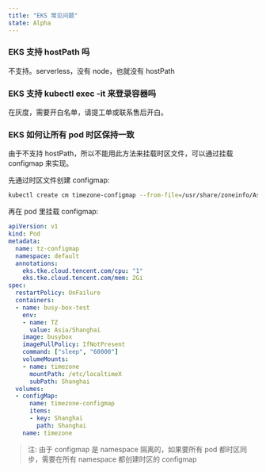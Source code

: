 ```yaml
---
title: "EKS 常见问题"
state: Alpha
---
```


### EKS 支持 hostPath 吗

不支持。serverless，没有 node，也就没有 hostPath

### EKS 支持 kubectl exec -it 来登录容器吗

在灰度，需要开白名单，请提工单或联系售后开白。

### EKS 如何让所有 pod 时区保持一致

由于不支持 hostPath，所以不能用此方法来挂载时区文件，可以通过挂载 configmap 来实现。

先通过时区文件创建 configmap:

``` bash
kubectl create cm timezone-configmap --from-file=/usr/share/zoneinfo/Asia/Shanghai
```

再在 pod 里挂载 configmap:

``` yaml
apiVersion: v1
kind: Pod
metadata:
  name: tz-configmap
  namespace: default
  annotations:
    eks.tke.cloud.tencent.com/cpu: "1"
    eks.tke.cloud.tencent.com/mem: 2Gi
spec:
  restartPolicy: OnFailure
  containers:
  - name: busy-box-test
    env:
    - name: TZ
      value: Asia/Shanghai
    image: busybox
    imagePullPolicy: IfNotPresent
    command: ["sleep", "60000"]
    volumeMounts:
    - name: timezone
      mountPath: /etc/localtimeX
      subPath: Shanghai
  volumes:
  - configMap:
      name: timezone-configmap
      items:
      - key: Shanghai
        path: Shanghai
    name: timezone
```

> 注: 由于 configmap 是 namespace 隔离的，如果要所有 pod 都时区同步，需要在所有 namespace 都创建时区的 configmap
